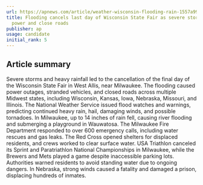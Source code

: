 ```yaml
---
url: https://apnews.com/article/weather-wisconsin-flooding-rain-1557a999c587bc9c6d6fe0bb6363add2
title: Flooding cancels last day of Wisconsin State Fair as severe storms knock out
  power and close roads
publisher: ap
usage: candidate
initial_rank: 5
---
```

## Article summary
Severe storms and heavy rainfall led to the cancellation of the final day of the Wisconsin State Fair in West Allis, near Milwaukee. The flooding caused power outages, stranded vehicles, and closed roads across multiple Midwest states, including Wisconsin, Kansas, Iowa, Nebraska, Missouri, and Illinois. The National Weather Service issued flood watches and warnings, predicting continued heavy rain, hail, damaging winds, and possible tornadoes. In Milwaukee, up to 14 inches of rain fell, causing river flooding and submerging a playground in Wauwatosa. The Milwaukee Fire Department responded to over 600 emergency calls, including water rescues and gas leaks. The Red Cross opened shelters for displaced residents, and crews worked to clear surface water. USA Triathlon canceled its Sprint and Paratriathlon National Championships in Milwaukee, while the Brewers and Mets played a game despite inaccessible parking lots. Authorities warned residents to avoid standing water due to ongoing dangers. In Nebraska, strong winds caused a fatality and damaged a prison, displacing hundreds of inmates.
